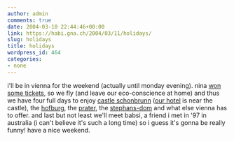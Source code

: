 ```yaml
---
author: admin
comments: true
date: 2004-03-10 22:44:46+00:00
link: https://habi.gna.ch/2004/03/11/holidays/
slug: holidays
title: holidays
wordpress_id: 464
categories:
- none
---
```


i'll be in vienna for the weekend (actually until monday evening).
nina [won some tickets](https://habi.gna.ch/blog/archives/000195.html), so we fly (and leave our eco-conscience at home) and thus we have four full days to enjoy [castle schonbrunn](http://www.schoenbrunn.at/) ([our hotel](http://lucia-hotel.at/) is near the castle), the [hofburg](http://www.hofburg-wien.at/), the [prater](http://www.wiener-prater.at/), the [stephans-dom](http://www.stephansdom.at/) and what else vienna has to offer.
and last but not least we'll meet babsi, a friend i met in '97 in australia (i can't believe it's such a long time) so i guess it's gonna be really funny!
have a nice weekend.
